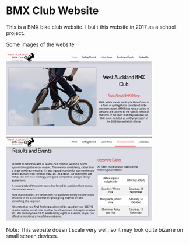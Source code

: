 # BMX Club Website

<p>This is a BMX bike club website. I built this website in 2017 as a school project.</p>

<p>Some images of the website</p>
<div>
<img style="display=inline" src="https://github.com/PankajGhodla/BMX-Club-website/blob/master/Screen%20Shot%202.png" width="400px">
<img style="display=inline" src="https://github.com/PankajGhodla/BMX-Club-website/blob/master/Screen%20Shot%201.png" width="400px">

</div>



<p>Note: This website doesn't scale very well, so it may look quite bizarre on small screen devices.</p>
